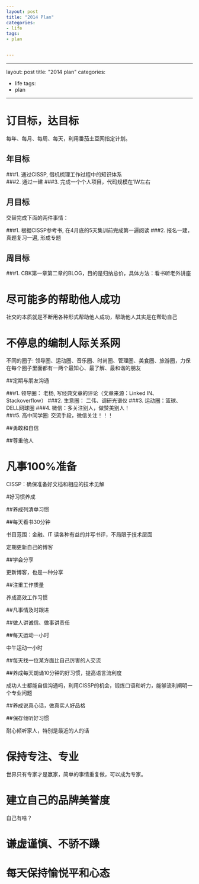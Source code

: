 ```yaml
---
layout: post
title: "2014 Plan"
categories:
- life
tags:
- plan


---
```



---
layout: post
title: "2014 plan"
categories:
- life
tags:
- plan


---

# 订目标，达目标  

每年、每月、每周、每天，利用番茄土豆网指定计划。 

## 年目标  
  
###1. 通过CISSP, 借机梳理工作过程中的知识体系  
###2. 通过一建
###3. 完成一个个人项目，代码规模在1W左右
  
## 月目标   

交替完成下面的两件事情：  

###1. 根据CISSP参考书, 在4月底的5天集训前完成第一遍阅读
###2. 报名一建，真题复习一遍, 形成专题


## 周目标  

###1. CBK第一章第二章的BLOG，目的是归纳总价，具体方法：看书听老外讲座

# 尽可能多的帮助他人成功  

社交的本质就是不断用各种形式帮助他人成功，帮助他人其实是在帮助自己

# 不停息的编制人际关系网

不同的圈子:
领导圈、运动圈、音乐圈、时尚圈、管理圈、美食圈、旅游圈，力保在每个圈子里面都有一两个最知心、最了解、最和谐的朋友

##定期与朋友沟通  

###1. 领导圈： 老杨, 写经典文章的评论（文章来源：Linked IN、Stackoverflow）
###2. 生意圈： 二伟、调研光谱仪
###3. 运动圈：篮球、DELL网球圈
###4. 微信：多关注别人，做赞美别人！  
###5. 高中同学圈: 交流手段，微信关注！！！

##勇敢和自信

##尊重他人

# 凡事100%准备  


CISSP：确保准备好文档和相应的技术见解

#好习惯养成

##养成列清单习惯  


##每天看书30分钟

书目范围：金融、IT
读各种有益的并写书评，不局限于技术层面

定期更新自己的博客

##学会分享

更新博客，也是一种分享

##注重工作质量  

养成高效工作习惯

##凡事情及时跟进

##做人讲诚信、做事讲责任

##每天运动一小时  

中午运动一小时  


##每天找一位某方面比自己厉害的人交流  



##养成每天朗诵10分钟的好习惯，提高语言流利度  

成功人士都能自信沟通吗，利用CISSP的机会，锻炼口语和听力，能够流利阐明一个专业问题  


##养成说真心话，做真实人好品格

##保存倾听好习惯  

耐心倾听家人，特别是最近的人的话  


# 保持专注、专业  


世界只有专家才是赢家，简单的事情重复做，可以成为专家。

# 建立自己的品牌美誉度  
  

自己有啥？

# 谦虚谨慎、不骄不躁  


# 每天保持愉悦平和心态


